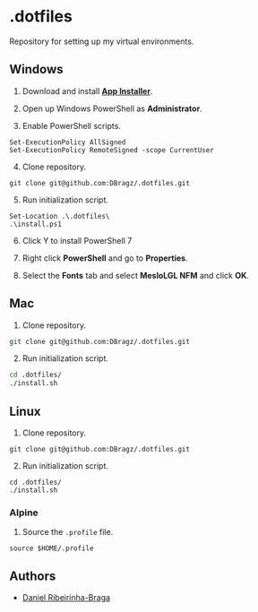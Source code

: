 # .dotfiles

Repository for setting up my virtual environments.

## Windows

1. Download and install [**App Installer**](https://apps.microsoft.com/store/detail/app-installer/9NBLGGH4NNS1?hl=en-us&gl=us).

2. Open up Windows PowerShell as **Administrator**.

3. Enable PowerShell scripts.

```pwsh
Set-ExecutionPolicy AllSigned
Set-ExecutionPolicy RemoteSigned -scope CurrentUser
```

4. Clone repository.

```pwsh
git clone git@github.com:DBragz/.dotfiles.git
```

5. Run initialization script.

```pwsh
Set-Location .\.dotfiles\
.\install.ps1
```

6. Click Y to install PowerShell 7

7. Right click **PowerShell** and go to **Properties**.

8. Select the **Fonts** tab and select **MesloLGL NFM** and click **OK**.

## Mac

1. Clone repository.

```zsh
git clone git@github.com:DBragz/.dotfiles.git
```

2. Run initialization script.

```zsh
cd .dotfiles/
./install.sh
```

## Linux

1. Clone repository.

```ash
git clone git@github.com:DBragz/.dotfiles.git
```

2. Run initialization script.

```ash
cd .dotfiles/
./install.sh
```

### Alpine

1. Source the `.profile` file.  

```ash
source $HOME/.profile
```

## Authors

- [Daniel Ribeirinha-Braga](https://github.com/DBragz)

